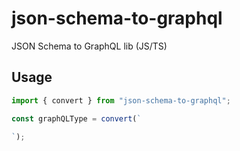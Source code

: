 # json-schema-to-graphql

JSON Schema to GraphQL lib (JS/TS)

## Usage

```ts
import { convert } from "json-schema-to-graphql";

const graphQLType = convert(`
    
`);
```
